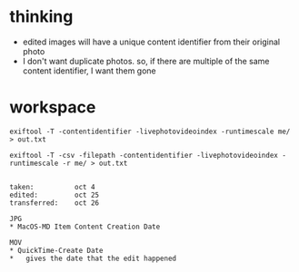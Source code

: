 # thinking
* edited images will have a unique content identifier from their original photo
* I don't want duplicate photos. so, if there are multiple of the same content identifier, I want them gone


# workspace
```
exiftool -T -contentidentifier -livephotovideoindex -runtimescale me/ > out.txt

exiftool -T -csv -filepath -contentidentifier -livephotovideoindex -runtimescale -r me/ > out.txt


taken:			oct 4
edited:			oct 25
transferred: 	oct 26

JPG
* MacOS-MD Item Content Creation Date

MOV
* QuickTime-Create Date
* 	gives the date that the edit happened

```